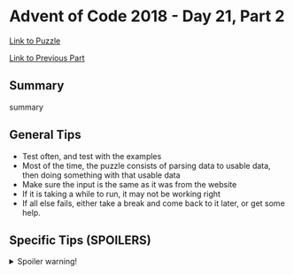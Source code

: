 # Advent of Code 2018 - Day 21, Part 2

[Link to Puzzle](https://adventofcode.com/2018/day/21#part2)

[Link to Previous Part](https://github.com/CodingAP/unofficial-aoc-syllabus/blob/main/years/2018/day21/part1.md)

## Summary
summary

## General Tips
- Test often, and test with the examples
- Most of the time, the puzzle consists of parsing data to usable data, then doing something with that usable data
- Make sure the input is the same as it was from the website
- If it is taking a while to run, it may not be working right
- If all else fails, either take a break and come back to it later, or get some help.

## Specific Tips (SPOILERS)
<details> <summary>Spoiler warning!</summary>

specific tips

</details>